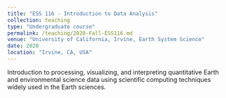 ```yaml
---
title: "ESS 116 - Introduction to Data Analysis"
collection: teaching
type: "Undergraduate course"
permalink: /teaching/2020-Fall-ESS116.md
venue: "University of California, Irvine, Earth System Science"
date: 2020
location: "Irvine, CA, USA"
---
```


Introduction to processing, visualizing, and interpreting quantitative Earth and environmental science data using scientific computing techniques widely used in the Earth sciences.
